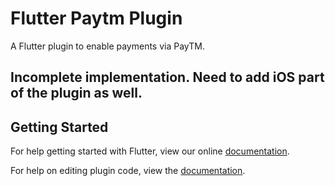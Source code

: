 # Flutter Paytm Plugin

A Flutter plugin to enable payments via PayTM.

## Incomplete implementation. Need to add iOS part of the plugin as well.

## Getting Started

For help getting started with Flutter, view our online
[documentation](https://flutter.io/).

For help on editing plugin code, view the [documentation](https://flutter.io/developing-packages/#edit-plugin-package).

